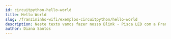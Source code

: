 ```yaml
---
id: circuitpython-hello-world
title: Hello World
slug: /franzininho-wifi/exemplos-circuitpython/hello-world
description: Neste texto vamos fazer nosso Blink - Pisca LED com a Franzininho WiFi
author: Diana Santos
---
```


